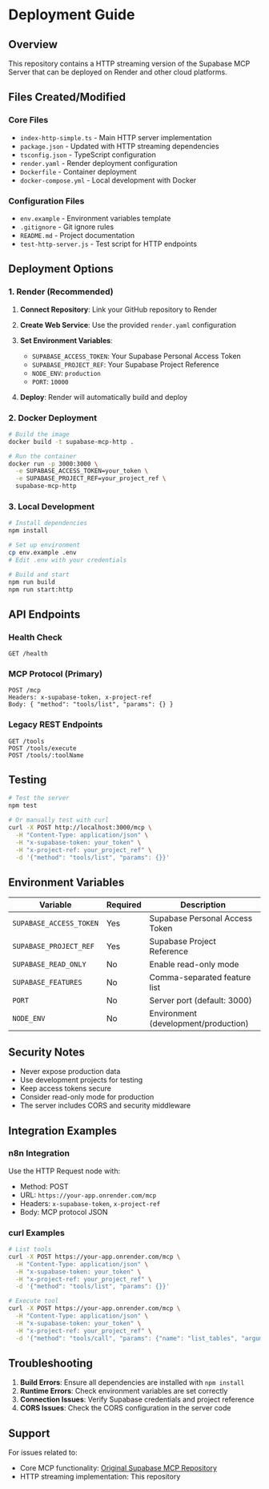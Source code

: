 # Deployment Guide

## Overview

This repository contains a HTTP streaming version of the Supabase MCP Server that can be deployed on Render and other cloud platforms.

## Files Created/Modified

### Core Files
- `index-http-simple.ts` - Main HTTP server implementation
- `package.json` - Updated with HTTP streaming dependencies
- `tsconfig.json` - TypeScript configuration
- `render.yaml` - Render deployment configuration
- `Dockerfile` - Container deployment
- `docker-compose.yml` - Local development with Docker

### Configuration Files
- `env.example` - Environment variables template
- `.gitignore` - Git ignore rules
- `README.md` - Project documentation
- `test-http-server.js` - Test script for HTTP endpoints

## Deployment Options

### 1. Render (Recommended)

1. **Connect Repository**: Link your GitHub repository to Render
2. **Create Web Service**: Use the provided `render.yaml` configuration
3. **Set Environment Variables**:
   - `SUPABASE_ACCESS_TOKEN`: Your Supabase Personal Access Token
   - `SUPABASE_PROJECT_REF`: Your Supabase Project Reference
   - `NODE_ENV`: `production`
   - `PORT`: `10000`

4. **Deploy**: Render will automatically build and deploy

### 2. Docker Deployment

```bash
# Build the image
docker build -t supabase-mcp-http .

# Run the container
docker run -p 3000:3000 \
  -e SUPABASE_ACCESS_TOKEN=your_token \
  -e SUPABASE_PROJECT_REF=your_project_ref \
  supabase-mcp-http
```

### 3. Local Development

```bash
# Install dependencies
npm install

# Set up environment
cp env.example .env
# Edit .env with your credentials

# Build and start
npm run build
npm run start:http
```

## API Endpoints

### Health Check
```
GET /health
```

### MCP Protocol (Primary)
```
POST /mcp
Headers: x-supabase-token, x-project-ref
Body: { "method": "tools/list", "params": {} }
```

### Legacy REST Endpoints
```
GET /tools
POST /tools/execute
POST /tools/:toolName
```

## Testing

```bash
# Test the server
npm test

# Or manually test with curl
curl -X POST http://localhost:3000/mcp \
  -H "Content-Type: application/json" \
  -H "x-supabase-token: your_token" \
  -H "x-project-ref: your_project_ref" \
  -d '{"method": "tools/list", "params": {}}'
```

## Environment Variables

| Variable | Required | Description |
|----------|----------|-------------|
| `SUPABASE_ACCESS_TOKEN` | Yes | Supabase Personal Access Token |
| `SUPABASE_PROJECT_REF` | Yes | Supabase Project Reference |
| `SUPABASE_READ_ONLY` | No | Enable read-only mode |
| `SUPABASE_FEATURES` | No | Comma-separated feature list |
| `PORT` | No | Server port (default: 3000) |
| `NODE_ENV` | No | Environment (development/production) |

## Security Notes

- Never expose production data
- Use development projects for testing
- Keep access tokens secure
- Consider read-only mode for production
- The server includes CORS and security middleware

## Integration Examples

### n8n Integration
Use the HTTP Request node with:
- Method: POST
- URL: `https://your-app.onrender.com/mcp`
- Headers: `x-supabase-token`, `x-project-ref`
- Body: MCP protocol JSON

### curl Examples
```bash
# List tools
curl -X POST https://your-app.onrender.com/mcp \
  -H "Content-Type: application/json" \
  -H "x-supabase-token: your_token" \
  -H "x-project-ref: your_project_ref" \
  -d '{"method": "tools/list", "params": {}}'

# Execute tool
curl -X POST https://your-app.onrender.com/mcp \
  -H "Content-Type: application/json" \
  -H "x-supabase-token: your_token" \
  -H "x-project-ref: your_project_ref" \
  -d '{"method": "tools/call", "params": {"name": "list_tables", "arguments": {}}}'
```

## Troubleshooting

1. **Build Errors**: Ensure all dependencies are installed with `npm install`
2. **Runtime Errors**: Check environment variables are set correctly
3. **Connection Issues**: Verify Supabase credentials and project reference
4. **CORS Issues**: Check the CORS configuration in the server code

## Support

For issues related to:
- Core MCP functionality: [Original Supabase MCP Repository](https://github.com/supabase-community/supabase-mcp)
- HTTP streaming implementation: This repository
